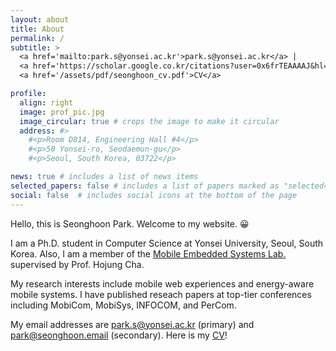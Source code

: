 ```yaml
---
layout: about
title: About
permalink: /
subtitle: >
  <a href='mailto:park.s@yonsei.ac.kr'>park.s@yonsei.ac.kr</a> |
  <a href='https://scholar.google.co.kr/citations?user=0x6frTEAAAAJ&hl=en'>Google Scholar</a> |
  <a href='/assets/pdf/seonghoon_cv.pdf'>CV</a>

profile:
  align: right
  image: prof_pic.jpg
  image_circular: true # crops the image to make it circular
  address: #>
    #<p>Room D814, Engineering Hall #4</p>
    #<p>50 Yonsei-ro, Seodaemun-gu</p>
    #<p>Seoul, South Korea, 03722</p>

news: true # includes a list of news items
selected_papers: false # includes a list of papers marked as "selected={true}"
social: false  # includes social icons at the bottom of the page
---
```


Hello, this is Seonghoon Park. Welcome to my website. 😀

I am a Ph.D. student in Computer Science at Yonsei University, Seoul, South Korea. Also, I am a member of the [Mobile Embedded Systems Lab.](https://mobed.yonsei.ac.kr) supervised by Prof. Hojung Cha.

My research interests include mobile web experiences and energy-aware mobile systems. I have published reseach papers at top-tier conferences including MobiCom, MobiSys, INFOCOM, and PerCom.

My email addresses are [park.s@yonsei.ac.kr](mailto:park.s@yonsei.ac.kr) (primary) and [park@seonghoon.email](mailto:park@seonghoon.email) (secondary). Here is my [CV]('/assets/pdf/seonghoon_cv.pdf')!